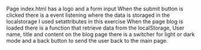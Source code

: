 Page index.html has a logo and a form input
When the submit button is clicked there is a event listening where the data is storaged in the localstorage
I used setattributes in this exercise
When the page blog is loaded there is a function that retrieve data from the localStorage, User name, title and content
on the blog page there is a switcher for light or dark mode and a back button to send the user back to the main page.
